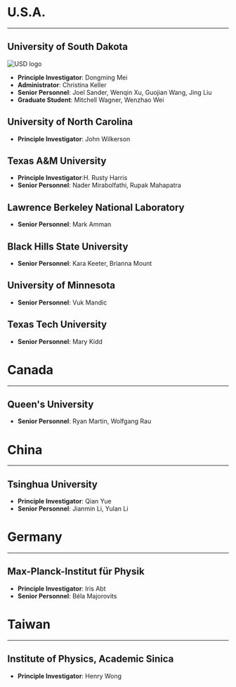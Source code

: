---
---
# U.S.A.
***
 ## University of South Dakota
![USD logo](https://upload.wikimedia.org/wikipedia/en/thumb/d/d9/University_of_South_Dakota_seal.png/175px-University_of_South_Dakota_seal.png)

- **Principle Investigator**: Dongming Mei
- **Administrator**: Christina Keller
- **Senior Personnel**: Joel Sander, Wenqin Xu, Guojian Wang, Jing Liu
- **Graduate Student**: Mitchell Wagner, Wenzhao Wei

## University of North Carolina


- **Principle Investigator**: John Wilkerson

## Texas A&M University

- **Principle Investigator**:H. Rusty Harris
- **Senior Personnel**: Nader Mirabolfathi, Rupak Mahapatra

##  Lawrence Berkeley National Laboratory


- **Senior Personnel**: Mark Amman

## Black Hills State University


- **Senior Personnel**: Kara Keeter, Brianna Mount

## University of Minnesota 


- **Senior Personnel**: Vuk Mandic

## Texas Tech University


- **Senior Personnel**: Mary Kidd

# Canada
***
## Queen's University


- **Senior Personnel**: Ryan Martin, Wolfgang Rau

# China
***
## Tsinghua University


- **Principle Investigator**: Qian Yue
- **Senior Personnel**: Jianmin Li, Yulan Li

# Germany
***
## Max-Planck-Institut für Physik


- **Principle Investigator**: Iris Abt
- **Senior Personnel**: Béla Majorovits

# Taiwan
***
## Institute of Physics, Academic Sinica


- **Principle Investigator**: Henry Wong
